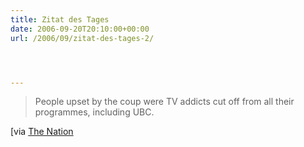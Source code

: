 ```yaml
---
title: Zitat des Tages
date: 2006-09-20T20:10:00+00:00
url: /2006/09/zitat-des-tages-2/




---
```





> People upset by the coup were TV addicts cut off from all their programmes, including <span class="caps">UBC</span>.

[via [The Nation][1]

 [1]: http://www.nationmultimedia.com/2006/09/21/business/business_30014197.php
